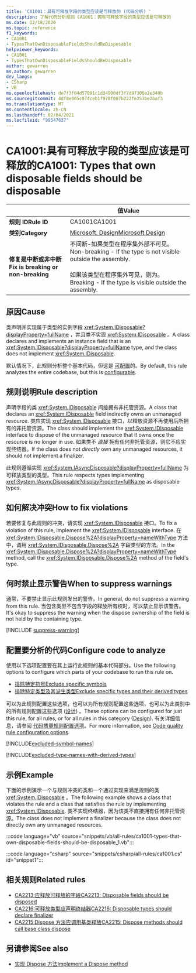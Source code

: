```yaml
---
title: 'CA1001：具有可释放字段的类型应该是可释放的 (代码分析) '
description: 了解代码分析规则 CA1001：拥有可释放字段的类型应该是可释放的
ms.date: 12/18/2020
ms.topic: reference
f1_keywords:
- CA1001
- TypesThatOwnDisposableFieldsShouldBeDisposable
helpviewer_keywords:
- CA1001
- TypesThatOwnDisposableFieldsShouldBeDisposable
author: gewarren
ms.author: gewarren
dev_langs:
- CSharp
- VB
ms.openlocfilehash: de7f3f04d57091c1d34900df3f7d97306e2e340b
ms.sourcegitcommit: 4df8e005c074ceb1f978f007b222fe253be2baf3
ms.translationtype: MT
ms.contentlocale: zh-CN
ms.lasthandoff: 02/04/2021
ms.locfileid: "99547637"
---
```

# <a name="ca1001-types-that-own-disposable-fields-should-be-disposable"></a><span data-ttu-id="6eb02-103">CA1001:具有可释放字段的类型应该是可释放的</span><span class="sxs-lookup"><span data-stu-id="6eb02-103">CA1001: Types that own disposable fields should be disposable</span></span>

| | <span data-ttu-id="6eb02-104">值</span><span class="sxs-lookup"><span data-stu-id="6eb02-104">Value</span></span> |
|-|-|
| <span data-ttu-id="6eb02-105">**规则 ID**</span><span class="sxs-lookup"><span data-stu-id="6eb02-105">**Rule ID**</span></span> |<span data-ttu-id="6eb02-106">CA1001</span><span class="sxs-lookup"><span data-stu-id="6eb02-106">CA1001</span></span>|
| <span data-ttu-id="6eb02-107">**类别**</span><span class="sxs-lookup"><span data-stu-id="6eb02-107">**Category**</span></span> |[<span data-ttu-id="6eb02-108">Microsoft. Design</span><span class="sxs-lookup"><span data-stu-id="6eb02-108">Microsoft.Design</span></span>](design-warnings.md)|
| <span data-ttu-id="6eb02-109">**修复是中断或非中断**</span><span class="sxs-lookup"><span data-stu-id="6eb02-109">**Fix is breaking or non-breaking**</span></span> |<span data-ttu-id="6eb02-110">不间断-如果类型在程序集外部不可见。</span><span class="sxs-lookup"><span data-stu-id="6eb02-110">Non-breaking - If the type is not visible outside the assembly.</span></span><br/><br/><span data-ttu-id="6eb02-111">如果该类型在程序集外可见，则为。</span><span class="sxs-lookup"><span data-stu-id="6eb02-111">Breaking - If the type is visible outside the assembly.</span></span>|

## <a name="cause"></a><span data-ttu-id="6eb02-112">原因</span><span class="sxs-lookup"><span data-stu-id="6eb02-112">Cause</span></span>

<span data-ttu-id="6eb02-113">类声明并实现属于类型的实例字段 <xref:System.IDisposable?displayProperty=fullName> ，并且类不实现 <xref:System.IDisposable> 。</span><span class="sxs-lookup"><span data-stu-id="6eb02-113">A class declares and implements an instance field that is an <xref:System.IDisposable?displayProperty=fullName> type, and the class does not implement <xref:System.IDisposable>.</span></span>

<span data-ttu-id="6eb02-114">默认情况下，此规则分析整个基本代码，但这是 [可配置](#configure-code-to-analyze)的。</span><span class="sxs-lookup"><span data-stu-id="6eb02-114">By default, this rule analyzes the entire codebase, but this is [configurable](#configure-code-to-analyze).</span></span>

## <a name="rule-description"></a><span data-ttu-id="6eb02-115">规则说明</span><span class="sxs-lookup"><span data-stu-id="6eb02-115">Rule description</span></span>

<span data-ttu-id="6eb02-116">声明字段的类 <xref:System.IDisposable> 间接拥有非托管资源。</span><span class="sxs-lookup"><span data-stu-id="6eb02-116">A class that declares an <xref:System.IDisposable> field indirectly owns an unmanaged resource.</span></span> <span data-ttu-id="6eb02-117">类应实现 <xref:System.IDisposable> 接口，以释放资源不再使用后所拥有的非托管资源。</span><span class="sxs-lookup"><span data-stu-id="6eb02-117">The class should implement the <xref:System.IDisposable> interface to dispose of the unmanaged resource that it owns once the resource is no longer in use.</span></span> <span data-ttu-id="6eb02-118">如果类不 *直接* 拥有任何非托管资源，则它不应实现终结器。</span><span class="sxs-lookup"><span data-stu-id="6eb02-118">If the class does not *directly* own any unmanaged resources, it should not implement a finalizer.</span></span>

<span data-ttu-id="6eb02-119">此规则遵循实现 <xref:System.IAsyncDisposable?displayProperty=fullName> 为可释放类型的类型。</span><span class="sxs-lookup"><span data-stu-id="6eb02-119">This rule respects types implementing <xref:System.IAsyncDisposable?displayProperty=fullName> as disposable types.</span></span>

## <a name="how-to-fix-violations"></a><span data-ttu-id="6eb02-120">如何解决冲突</span><span class="sxs-lookup"><span data-stu-id="6eb02-120">How to fix violations</span></span>

<span data-ttu-id="6eb02-121">若要修复与此规则的冲突，请实现 <xref:System.IDisposable> 接口。</span><span class="sxs-lookup"><span data-stu-id="6eb02-121">To fix a violation of this rule, implement the <xref:System.IDisposable> interface.</span></span> <span data-ttu-id="6eb02-122">在 <xref:System.IDisposable.Dispose%2A?displayProperty=nameWithType> 方法中，调用 <xref:System.IDisposable.Dispose%2A> 字段类型的方法。</span><span class="sxs-lookup"><span data-stu-id="6eb02-122">In the <xref:System.IDisposable.Dispose%2A?displayProperty=nameWithType> method, call the <xref:System.IDisposable.Dispose%2A> method of the field's type.</span></span>

## <a name="when-to-suppress-warnings"></a><span data-ttu-id="6eb02-123">何时禁止显示警告</span><span class="sxs-lookup"><span data-stu-id="6eb02-123">When to suppress warnings</span></span>

<span data-ttu-id="6eb02-124">通常，不要禁止显示此规则发出的警告。</span><span class="sxs-lookup"><span data-stu-id="6eb02-124">In general, do not suppress a warning from this rule.</span></span> <span data-ttu-id="6eb02-125">当包含类型不包含字段的释放所有权时，可以禁止显示该警告。</span><span class="sxs-lookup"><span data-stu-id="6eb02-125">It's okay to suppress the warning when the dispose ownership of the field is not held by the containing type.</span></span>

[!INCLUDE [suppress-warning](../../../../includes/code-analysis/suppress-warning.md)]

## <a name="configure-code-to-analyze"></a><span data-ttu-id="6eb02-126">配置要分析的代码</span><span class="sxs-lookup"><span data-stu-id="6eb02-126">Configure code to analyze</span></span>

<span data-ttu-id="6eb02-127">使用以下选项配置要在其上运行此规则的基本代码部分。</span><span class="sxs-lookup"><span data-stu-id="6eb02-127">Use the following options to configure which parts of your codebase to run this rule on.</span></span>

- [<span data-ttu-id="6eb02-128">排除特定符号</span><span class="sxs-lookup"><span data-stu-id="6eb02-128">Exclude specific symbols</span></span>](#exclude-specific-symbols)
- [<span data-ttu-id="6eb02-129">排除特定类型及其派生类型</span><span class="sxs-lookup"><span data-stu-id="6eb02-129">Exclude specific types and their derived types</span></span>](#exclude-specific-types-and-their-derived-types)

<span data-ttu-id="6eb02-130">可以为此规则配置这些选项，也可以为所有规则配置这些选项，也可以为此类别中的所有规则配置这些选项 ([设计](design-warnings.md)) 。</span><span class="sxs-lookup"><span data-stu-id="6eb02-130">These options can be configured for just this rule, for all rules, or for all rules in this category ([Design](design-warnings.md)).</span></span> <span data-ttu-id="6eb02-131">有关详细信息，请参阅 [代码质量规则配置选项](../code-quality-rule-options.md)。</span><span class="sxs-lookup"><span data-stu-id="6eb02-131">For more information, see [Code quality rule configuration options](../code-quality-rule-options.md).</span></span>

[!INCLUDE[excluded-symbol-names](~/includes/code-analysis/excluded-symbol-names.md)]

[!INCLUDE[excluded-type-names-with-derived-types](~/includes/code-analysis/excluded-type-names-with-derived-types.md)]

## <a name="example"></a><span data-ttu-id="6eb02-132">示例</span><span class="sxs-lookup"><span data-stu-id="6eb02-132">Example</span></span>

<span data-ttu-id="6eb02-133">下面的示例演示一个与规则冲突的类和一个通过实现来满足规则的类 <xref:System.IDisposable> 。</span><span class="sxs-lookup"><span data-stu-id="6eb02-133">The following example shows a class that violates the rule and a class that satisfies the rule by implementing <xref:System.IDisposable>.</span></span> <span data-ttu-id="6eb02-134">类不实现终结器，因为该类不直接拥有任何非托管资源。</span><span class="sxs-lookup"><span data-stu-id="6eb02-134">The class does not implement a finalizer because the class does not directly own any unmanaged resources.</span></span>

:::code language="vb" source="snippets/vb/all-rules/ca1001-types-that-own-disposable-fields-should-be-disposable_1.vb":::

:::code language="csharp" source="snippets/csharp/all-rules/ca1001.cs" id="snippet1":::

## <a name="related-rules"></a><span data-ttu-id="6eb02-135">相关规则</span><span class="sxs-lookup"><span data-stu-id="6eb02-135">Related rules</span></span>

- [<span data-ttu-id="6eb02-136">CA2213:应释放可释放的字段</span><span class="sxs-lookup"><span data-stu-id="6eb02-136">CA2213: Disposable fields should be disposed</span></span>](ca2213.md)
- [<span data-ttu-id="6eb02-137">CA2216:可释放类型应声明终结器</span><span class="sxs-lookup"><span data-stu-id="6eb02-137">CA2216: Disposable types should declare finalizer</span></span>](ca2216.md)
- [<span data-ttu-id="6eb02-138">CA2215:Dispose 方法应调用基类释放</span><span class="sxs-lookup"><span data-stu-id="6eb02-138">CA2215: Dispose methods should call base class dispose</span></span>](ca2215.md)

## <a name="see-also"></a><span data-ttu-id="6eb02-139">另请参阅</span><span class="sxs-lookup"><span data-stu-id="6eb02-139">See also</span></span>

- [<span data-ttu-id="6eb02-140">实现 Dispose 方法</span><span class="sxs-lookup"><span data-stu-id="6eb02-140">Implement a Dispose method</span></span>](../../../standard/garbage-collection/implementing-dispose.md)
